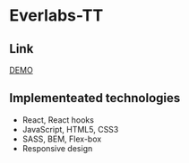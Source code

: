# Everlabs-TT

## Link
[DEMO](https://Vadym-Mishchenko.github.io/everlabs-tt/)

## Implementeated technologies
- React, React hooks
- JavaScript, HTML5, CSS3
- SASS, BEM, Flex-box
- Responsive design
